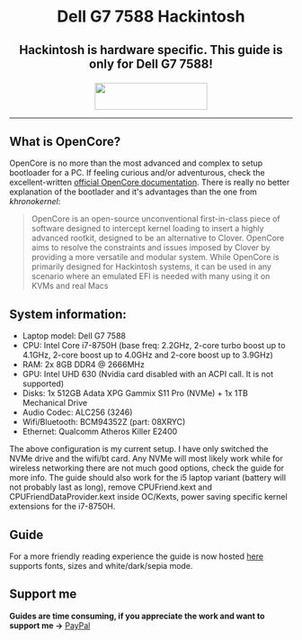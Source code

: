 # <p align="center">Dell G7 7588 Hackintosh<br/>
## <p align="center">Hackintosh is hardware specific. This guide is only for Dell G7 7588!<br/>

<p align="center">
	<img src="https://iili.io/JCfJ3u.png" width="200" height="48"/>
</p>

-----
	
## What is OpenCore?

OpenCore is no more than the most advanced and complex to setup bootloader for a PC. If feeling curious and/or adventurous, check the excellent-written [official OpenCore documentation](https://github.com/acidanthera/OpenCorePkg/raw/master/Docs/Configuration.pdf). There is really no better explanation of the bootlader and it's advantages than the one from _khronokernel_:

> OpenCore is an open-source unconventional first-in-class piece of software designed to intercept kernel loading to insert a highly advanced rootkit, designed to be an alternative to Clover. OpenCore aims to resolve the constraints and issues imposed by Clover by providing a more versatile and modular system. While OpenCore is primarily designed for Hackintosh systems, it can be used in any scenario where an emulated EFI is needed with many using it on KVMs and real Macs

## System information:

* Laptop model: Dell G7 7588
* CPU: Intel Core i7-8750H (base freq: 2.2GHz, 2-core turbo boost up to 4.1GHz, 2-core boost up to 4.0GHz and 2-core boost up to 3.9GHz)
* RAM: 2x 8GB DDR4 @ 2666MHz
* GPU: Intel UHD 630 (Nvidia card disabled with an ACPI call. It is not supported)
* Disks: 1x 512GB Adata XPG Gammix S11 Pro (NVMe) + 1x 1TB Mechanical Drive
* Audio Codec: ALC256 (3246)
* Wifi/Bluetooth: BCM94352Z (part: 08XRYC)
* Ethernet: Qualcomm Atheros Killer E2400

The above configuration is my current setup. I have only switched the NVMe drive and the wifi/bt card. Any NVMe will most likely work while for wireless networking there are not much good options, check the guide for more info. The guide should also work for the i5 laptop variant (battery will not probably last as long), remove CPUFriend.kext and CPUFriendDataProvider.kext inside OC/Kexts, power saving specific kernel extensions for the i7-8750H.

## Guide

For a more friendly reading experience the guide is now hosted [here](https://juan-vc.github.io/oc-g7-guide/) supports fonts, sizes and white/dark/sepia mode.

## Support me

**Guides are time consuming, if you appreciate the work and want to support me ->** [PayPal](<https://www.paypal.me/juanvasquezcastro>)
